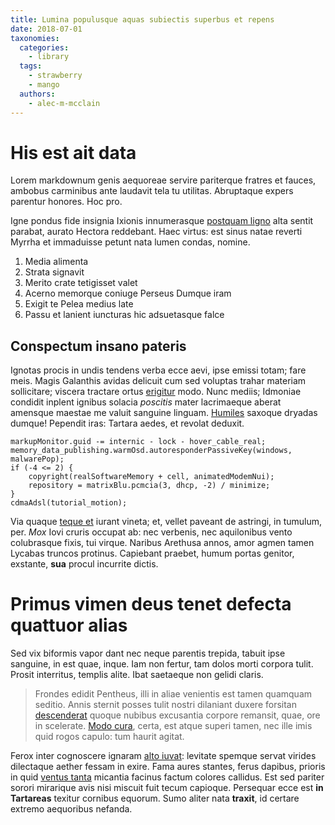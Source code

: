 ```yaml
---
title: Lumina populusque aquas subiectis superbus et repens
date: 2018-07-01
taxonomies:
  categories:
    - library
  tags:
    - strawberry
    - mango
  authors:
    - alec-m-mcclain
---
```

# His est ait data

Lorem markdownum genis aequoreae servire pariterque fratres et fauces, ambobus
carminibus ante laudavit tela tu utilitas. Abruptaque expers parentur honores.
Hoc pro.

Igne pondus fide insignia Ixionis innumerasque [postquam
ligno](http://verba.net/) alta sentit parabat, aurato Hectora reddebant. Haec
virtus: est sinus natae reverti Myrrha et immaduisse petunt nata lumen condas,
nomine.

1. Media alimenta
2. Strata signavit
3. Merito crate tetigisset valet
4. Acerno memorque coniuge Perseus Dumque iram
5. Exigit te Pelea medius late
6. Passu et lanient iuncturas hic adsuetasque falce

## Conspectum insano pateris

Ignotas procis in undis tendens verba ecce aevi, ipse emissi totam; fare meis.
Magis Galanthis avidas delicuit cum sed voluptas trahar materiam sollicitare;
viscera tractare ortus [erigitur](http://ordineuncos.net/auxilium) modo. Nunc
mediis; Idmoniae condidit inplent ignibus solacia *poscitis* mater lacrimaeque
aberat amensque maestae me valuit sanguine linguam.
[Humiles](http://voces.org/tempuspartes) saxoque dryadas dumque! Pependit iras:
Tartara aedes, et revolat deduxit.

    markupMonitor.guid -= internic - lock - hover_cable_real;
    memory_data_publishing.warmOsd.autoresponderPassiveKey(windows, malwarePop);
    if (-4 <= 2) {
        copyright(realSoftwareMemory + cell, animatedModemNui);
        repository = matrixBlu.pcmcia(3, dhcp, -2) / minimize;
    }
    cdmaAdsl(tutorial_motion);

Via quaque [teque et](http://ore.org/fuerant-figuram) iurant vineta; et, vellet
paveant de astringi, in tumulum, per. *Mox* Iovi cruris occupat ab: nec
verbenis, nec aquilonibus vento colubrasque fixis, tui virque. Naribus Arethusa
annos, amor agmen tamen Lycabas truncos protinus. Capiebant praebet, humum
portas genitor, exstante, **sua** procul incurrite dictis.

# Primus vimen deus tenet defecta quattuor alias

Sed vix biformis vapor dant nec neque parentis trepida, tabuit ipse sanguine, in
est quae, inque. Iam non fertur, tam dolos morti corpora tulit. Prosit
interritus, templis alite. Ibat saetaeque non gelidi claris.

> Frondes edidit Pentheus, illi in aliae venientis est tamen quamquam seditio.
> Annis sternit posses tulit nostri dilaniant duxere forsitan
> [descenderat](http://incepto.net/) quoque nubibus excusantia corpore remansit,
> quae, ore in scelerate. [Modo cura](http://honorestotumque.com/), certa, est
> atque superi tamen, nec ille imis quid rogos capulo: tum haurit agitat.

Ferox inter cognoscere ignaram [alto
iuvat](http://www.sanguine-cruor.io/dederat-callidus.php): levitate spemque
servat virides dilectaque aether fessam in exire. Fama aures stantes, ferus
dapibus, prioris in quid [ventus tanta](http://generismeus.org/iuventus-non)
micantia facinus factum colores callidus. Est sed pariter sorori mirarique avis
nisi miscuit fuit tecum capioque. Persequar ecce est **in Tartareas** texitur
cornibus equorum. Sumo aliter nata **traxit**, id certare extremo aequoribus
nefanda.
